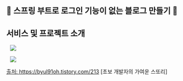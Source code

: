 🤘 스프링 부트로 로그인 기능이 없는 블로그 만들기 🤘
 ------------------------------------

## 서비스 및 프로젝트 소개
<a href="#"> <img src="http://img.shields.io/badge/" style="height : auto; margin-left : 10px; margin-right : 10px;"/>

<a href="https://byul91oh.tistory.com/"> <img src="https://img.shields.io/static/v1?label=<LABEL>&message=<MESSAGE>&color=<COLOR>" style="height : auto; margin-left : 10px; margin-right : 10px;"/>

출처: https://byul91oh.tistory.com/213 [초보 개발자의 가여운 스또리]
